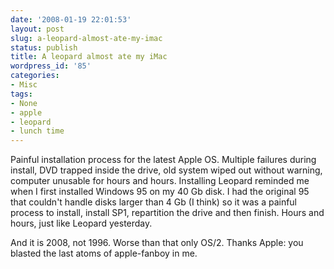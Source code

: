 ```yaml
---
date: '2008-01-19 22:01:53'
layout: post
slug: a-leopard-almost-ate-my-imac
status: publish
title: A leopard almost ate my iMac
wordpress_id: '85'
categories:
- Misc
tags:
- None
- apple
- leopard
- lunch time
---
```


Painful installation process for the latest Apple OS. Multiple failures during install, DVD trapped inside the drive, old system wiped out without warning, computer unusable for hours and hours. Installing Leopard reminded me when I first installed Windows 95 on my 40 Gb disk. I had the original 95 that couldn't handle disks larger than 4 Gb (I think)  so it was a painful process to install, install SP1, repartition the drive and then finish. Hours and hours, just like Leopard yesterday.

And it is 2008, not 1996. Worse than that only OS/2. Thanks Apple: you blasted the last atoms of apple-fanboy in me.  

